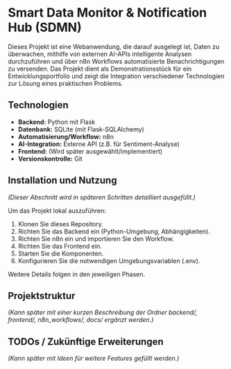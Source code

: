 # Smart Data Monitor & Notification Hub (SDMN)

Dieses Projekt ist eine Webanwendung, die darauf ausgelegt ist, Daten zu überwachen, mithilfe von externen AI-APIs intelligente Analysen durchzuführen und über n8n Workflows automatisierte Benachrichtigungen zu versenden. Das Projekt dient als Demonstrationsstück für ein Entwicklungsportfolio und zeigt die Integration verschiedener Technologien zur Lösung eines praktischen Problems.

## Technologien

* **Backend:** Python mit Flask
* **Datenbank:** SQLite (mit Flask-SQLAlchemy)
* **Automatisierung/Workflow:** n8n
* **AI-Integration:** Externe API (z.B. für Sentiment-Analyse)
* **Frontend:** (Wird später ausgewählt/implementiert)
* **Versionskontrolle:** Git

## Installation und Nutzung

*(Dieser Abschnitt wird in späteren Schritten detailliert ausgefüllt.)*

Um das Projekt lokal auszuführen:

1.  Klonen Sie dieses Repository.
2.  Richten Sie das Backend ein (Python-Umgebung, Abhängigkeiten).
3.  Richten Sie n8n ein und importieren Sie den Workflow.
4.  Richten Sie das Frontend ein.
5.  Starten Sie die Komponenten.
6.  Konfigurieren Sie die notwendigen Umgebungsvariablen (.env).

Weitere Details folgen in den jeweiligen Phasen.

## Projektstruktur

*(Kann später mit einer kurzen Beschreibung der Ordner backend/, frontend/, n8n_workflows/, docs/ ergänzt werden.)*

## TODOs / Zukünftige Erweiterungen

*(Kann später mit Ideen für weitere Features gefüllt werden.)*
